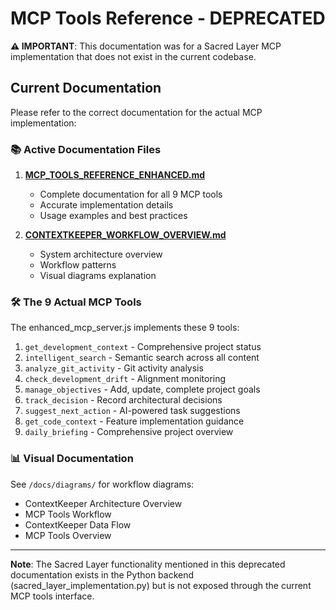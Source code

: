 # MCP Tools Reference - DEPRECATED

**⚠️ IMPORTANT**: This documentation was for a Sacred Layer MCP implementation that does not exist in the current codebase.

## Current Documentation

Please refer to the correct documentation for the actual MCP implementation:

### 📚 Active Documentation Files

1. **[MCP_TOOLS_REFERENCE_ENHANCED.md](./MCP_TOOLS_REFERENCE_ENHANCED.md)**
   - Complete documentation for all 9 MCP tools
   - Accurate implementation details
   - Usage examples and best practices

2. **[CONTEXTKEEPER_WORKFLOW_OVERVIEW.md](../CONTEXTKEEPER_WORKFLOW_OVERVIEW.md)**
   - System architecture overview
   - Workflow patterns
   - Visual diagrams explanation

### 🛠️ The 9 Actual MCP Tools

The enhanced_mcp_server.js implements these 9 tools:

1. `get_development_context` - Comprehensive project status
2. `intelligent_search` - Semantic search across all content
3. `analyze_git_activity` - Git activity analysis
4. `check_development_drift` - Alignment monitoring
5. `manage_objectives` - Add, update, complete project goals
6. `track_decision` - Record architectural decisions
7. `suggest_next_action` - AI-powered task suggestions
8. `get_code_context` - Feature implementation guidance
9. `daily_briefing` - Comprehensive project overview

### 📊 Visual Documentation

See `/docs/diagrams/` for workflow diagrams:
- ContextKeeper Architecture Overview
- MCP Tools Workflow
- ContextKeeper Data Flow
- MCP Tools Overview

---

**Note**: The Sacred Layer functionality mentioned in this deprecated documentation exists in the Python backend (sacred_layer_implementation.py) but is not exposed through the current MCP tools interface.